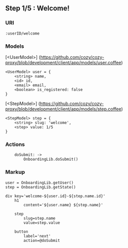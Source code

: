 
## Step 1/5 : Welcome!

### URI

`:userID/welcome`

### Models

[&lt;UserModel&gt;] (https://github.com/cozy/cozy-proxy/blob/development/client/app/models/user.coffee)
```
<UserModel> user = {
    <string> name,
    <id> id,
    <email> email,
    <boolean> is_registered: false
}
```
[&lt;StepModel&gt;] (https://github.com/cozy/cozy-proxy/blob/development/client/app/models/step.coffee)
```
<StepModel> step = {
    <string> slug: 'welcome',
    <step> value: 1/5
}
```


### Actions

```
    doSubmit: ->
        OnboardingLib.doSubmit()
```


### Markup
```
user = OnboardingLib.getUser()
step = OnboardingLib.getState()

div key='welcome-${user.id}-${step.name.id}'
    h1
        content='${user.name} ${step.name}'

    step
        slug=step.name
        value=step.value

    button
        label='next'
        action=@doSubmit
```
